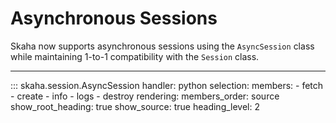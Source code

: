 # **Asynchronous Sessions**

Skaha now supports asynchronous sessions using the `AsyncSession` class while maintaining 1-to-1 compatibility with the `Session` class.

---

::: skaha.session.AsyncSession
    handler: python
    selection:
      members:
        - fetch
        - create
        - info
        - logs
        - destroy
    rendering:
      members_order: source
      show_root_heading: true
      show_source: true
      heading_level: 2
